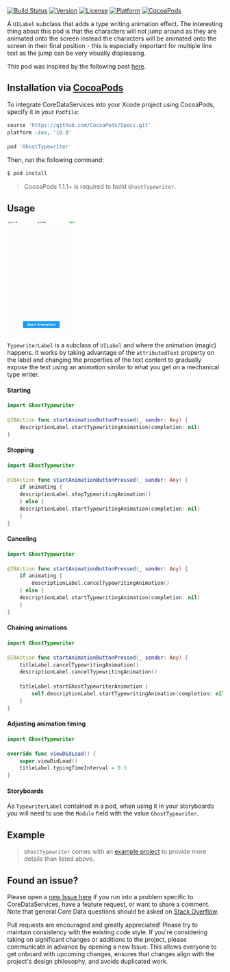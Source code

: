 [![Build Status](https://travis-ci.org/wibosco/GhostTypewriter.svg)](https://travis-ci.org/wibosco/GhostTypewriter)
[![Version](https://img.shields.io/cocoapods/v/GhostTypewriter.svg?style=flat)](http://cocoapods.org/pods/GhostTypewriter)
[![License](https://img.shields.io/cocoapods/l/GhostTypewriter.svg?style=flat)](http://cocoapods.org/pods/GhostTypewriter)
[![Platform](https://img.shields.io/cocoapods/p/GhostTypewriter.svg?style=flat)](http://cocoapods.org/pods/GhostTypewriter)
[![CocoaPods](https://img.shields.io/cocoapods/metrics/doc-percent/GhostTypewriter.svg)](http://cocoapods.org/pods/GhostTypewriter)

A `UILabel` subclass that adds a type writing animation effect. The interesting thing about this pod is that the characters will not jump around as they are animated onto the screen instead the characters will be animated onto the screen in their final position - this is especially important for multiple line text as the jump can be very visually displeasing.

This pod was inspired by the following post [here](http://williamboles.me/ghost-typing-your-way-to-hollywood/).

## Installation via [CocoaPods](https://cocoapods.org/)

To integrate CoreDataServices into your Xcode project using CocoaPods, specify it in your `Podfile`:

```ruby
source 'https://github.com/CocoaPods/Specs.git'
platform :ios, '10.0'

pod 'GhostTypewriter'
```

Then, run the following command:

```bash
$ pod install
```

> CocoaPods 1.1.1+ is required to build `GhostTypewriter`.

## Usage

![Animated Typing](typingAnimation.gif)

`TypewriterLabel` is a subclass of `UILabel` and where the animation (magic) happens. It works by taking advantage of the `attributedText` property on the label and changing the properties of the text content to gradually expose the text using an animation similar to what you get on a mechanical type writer. 

#### Starting

```swift
import GhostTypewriter

@IBAction func startAnimationButtonPressed(_ sender: Any) {
    descriptionLabel.startTypewritingAnimation(completion: nil)
}
```

#### Stopping

```swift
import GhostTypewriter

@IBAction func startAnimationButtonPressed(_ sender: Any) {
    if animating {
	descriptionLabel.stopTypewritingAnimation()
    } else {
	descriptionLabel.startTypewritingAnimation(completion: nil)
    }
}
```

#### Canceling

```swift
import GhostTypewriter

@IBAction func startAnimationButtonPressed(_ sender: Any) {
    if animating {
        descriptionLabel.cancelTypewritingAnimation()
    } else {
	descriptionLabel.startTypewritingAnimation(completion: nil)
    }
}
```

#### Chaining animations

```swift
import GhostTypewriter

@IBAction func startAnimationButtonPressed(_ sender: Any) {
    titleLabel.cancelTypewritingAnimation()
    descriptionLabel.cancelTypewritingAnimation()
    
    titleLabel.startGhostTypewriterAnimation {
        self.descriptionLabel.startTypewritingAnimation(completion: nil)
    }
}
```

#### Adjusting animation timing

```swift
import GhostTypewriter

override func viewDidLoad() {
    super.viewDidLoad()
    titleLabel.typingTimeInterval = 0.3
}
```

#### Storyboards

As `TypewriterLabel` contained in a pod, when using it in your storyboards you will need to use the `Module` field with the value `GhostTypewriter`.

## Example

> `GhostTypewriter` comes with an [example project](https://github.com/wibosco/GhostTypewriter/tree/master/Example) to provide more details than listed above.

## Found an issue?

Please open a [new Issue here](https://github.com/wibosco/GhostTypewriterLabel/issues/new) if you run into a problem specific to CoreDataServices, have a feature request, or want to share a comment. Note that general Core Data questions should be asked on [Stack Overflow](http://stackoverflow.com).

Pull requests are encouraged and greatly appreciated! Please try to maintain consistency with the existing code style. If you're considering taking on significant changes or additions to the project, please communicate in advance by opening a new Issue. This allows everyone to get onboard with upcoming changes, ensures that changes align with the project's design philosophy, and avoids duplicated work.
